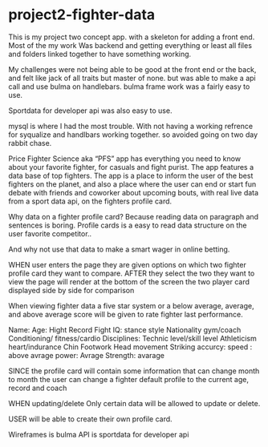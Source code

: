 # project2-fighter-data

This is my project two concept app.
 with a skeleton for adding a front end. Most of the my work 
Was backend and getting everything or least all files and folders linked together to have something working.

My challenges were not being able to be good at the front end or the back, and felt like jack of all traits but  master of none.  but was able to make a api call and use bulma on handlebars.
bulma frame work was a fairly easy to use.

Sportdata for developer api was also easy to use.

mysql is where I had the most trouble.
With not having a working refrence for syqualize and handlbars working together.
so avoided going on two day rabbit chase.

Price Fighter Science aka “PFS” app has everything you need to know about your favorite fighter, for casuals and fight purist. The app features a data base of top fighters. The app is a  place to inform the user of the best fighters on the planet, and also a place where the user can end or start  fun debate with friends and coworker about upcoming bouts, with real live  data from a sport data api, on the  fighters profile card.

 Why data on a fighter profile card? Because reading data on paragraph and sentences  is boring. Profile cards  is a easy to read data structure on the user favorite competitor..

 And why not use that data to make a smart wager in online betting.

 
WHEN user enters the page they are given options on which two fighter profile card they want to compare.
  AFTER they select the two they want to view  the page will render at the bottom of the screen  the  two player card displayed side by side for comparison

When viewing fighter data  a five star system or a below average, average, and above average  score will be given to rate fighter last performance.

Name:
Age:
Hight 
Record
Fight IQ: 
stance
style
Nationality
gym/coach
Conditioning/ fitness/cardio
Disciplines:
Technic level/skill level
Athleticism
heart/indurance 
Chin
Footwork
Head movement
Striking accurcy: 
 speed : above avrage
 power: Avrage
Strength: avarage




SINCE the profile card will contain some information that can change month to month the user can change a fighter default profile to the current  age, record and coach

WHEN  updating/delete Only certain data will be allowed to update or delete. 

USER will be able to create their own profile card.

Wireframes is bulma
API is sportdata for developer api

 

